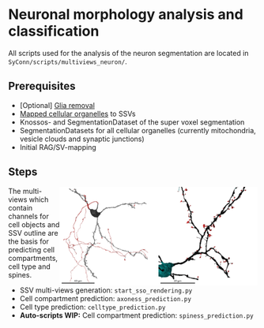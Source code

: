 # Neuronal morphology analysis and classification
All scripts used for the analysis of the neuron segmentation are located in `SyConn/scripts/multiviews_neuron/`.

## Prerequisites
* \[Optional\] [Glia removal](glia_removal.md)
* [Mapped cellular organelles](object_mapping.md) to SSVs
* Knossos- and SegmentationDataset of the super voxel segmentation
* SegmentationDatasets for all cellular organelles (currently mitochondria, vesicle clouds and synaptic junctions)
* Initial RAG/SV-mapping

## Steps
<img align="right" width="200" height="200" src="./_static/spine_semseg_3D_7141_6013_4838_28479489_spiness_k5_2views.png">

<img align="right" width="200" height="200" src="./_static/axoness_3D_2855_4896_4617_28985344.002.png">
The multi-views which contain channels for cell objects and SSV outline
 are the basis for predicting cell compartments, cell type and spines.

* SSV multi-views generation: `start_sso_rendering.py`
* Cell compartment prediction: `axoness_prediction.py`
* Cell type prediction: `celltype_prediction.py`
* **Auto-scripts WIP:** Cell compartment prediction: `spiness_prediction.py`
